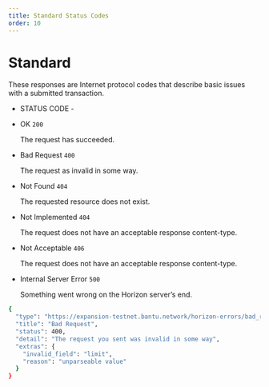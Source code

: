 ```yaml
---
title: Standard Status Codes
order: 10
---
```


# Standard

These responses are Internet protocol codes that describe basic issues with a submitted transaction.

 - STATUS CODE - 

* OK `200`

  The request has succeeded.

* Bad Request `400`

  The request as invalid in some way.

* Not Found `404`

  The requested resource does not exist.

* Not Implemented `404`

  The request does not have an acceptable response content-type.

* Not Acceptable `406`

  The request does not have an acceptable response content-type.

* Internal Server Error `500`

  Something went wrong on the Horizon server’s end.

```bash
{
  "type": "https://expansion-testnet.bantu.network/horizon-errors/bad_request",
  "title": "Bad Request",
  "status": 400,
  "detail": "The request you sent was invalid in some way",
  "extras": {
    "invalid_field": "limit",
    "reason": "unparseable value"
  }
}
```

